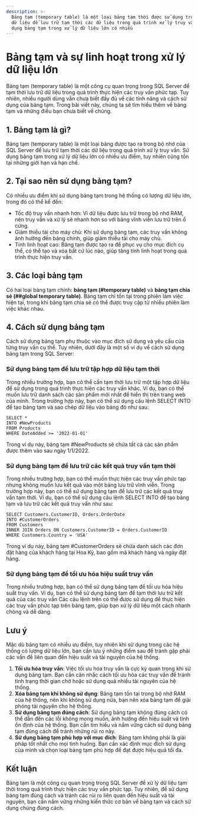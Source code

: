 ```yaml
---
description: >-
  Bảng tạm (temporary table) là một loại bảng tạm thời được sử dụng trong cơ sở
  dữ liệu để lưu trữ tạm thời các dữ liệu trong quá trình xử lý truy vấn. Sử
  dụng bảng tạm trong xử lý dữ liệu lớn có nhiều
---
```


# Bảng tạm và sự linh hoạt trong xử lý dữ liệu lớn

Bảng tạm (temporary table) là một công cụ quan trọng trong SQL Server để tạm thời lưu trữ dữ liệu trong quá trình thực hiện các truy vấn phức tạp. Tuy nhiên, nhiều người dùng vẫn chưa biết đầy đủ về các tính năng và cách sử dụng của bảng tạm. Trong bài viết này, chúng ta sẽ tìm hiểu thêm về bảng tạm và những điều bạn chưa biết về chúng.

## 1. Bảng tạm là gì?

Bảng tạm (temporary table) là một loại bảng được tạo ra trong bộ nhớ của SQL Server để lưu trữ tạm thời các dữ liệu trong quá trình xử lý truy vấn. Sử dụng bảng tạm trong xử lý dữ liệu lớn có nhiều ưu điểm, tuy nhiên cũng tồn tại những giới hạn và hạn chế.

## 2. Tại sao nên sử dụng bảng tạm?

Có nhiều ưu điểm khi sử dụng bảng tạm trong hệ thống có lượng dữ liệu lớn, trong đó có thể kể đến:

* Tốc độ truy vấn nhanh hơn: Vì dữ liệu được lưu trữ trong bộ nhớ RAM, nên truy vấn và xử lý sẽ nhanh hơn so với bảng vĩnh viễn lưu trữ trên ổ cứng.
* Giảm thiểu tải cho máy chủ: Khi sử dụng bảng tạm, các truy vấn không ảnh hưởng đến bảng chính, giúp giảm thiểu tải cho máy chủ.
* Tính linh hoạt cao: Bảng tạm được tạo ra để phục vụ cho mục đích cụ thể, có thể tạo và xóa bất cứ lúc nào, giúp tăng tính linh hoạt trong quá trình thực hiện truy vấn.

## 3. Các loại bảng tạm

Có hai loại bảng tạm chính: **bảng tạm (#temporary table)** và **bảng tạm chia sẻ (##global temporary table)**. Bảng tạm chỉ tồn tại trong phiên làm việc hiện tại, trong khi bảng tạm chia sẻ có thể được truy cập từ nhiều phiên làm việc khác nhau.

## 4. Cách sử dụng bảng tạm

Cách sử dụng bảng tạm phụ thuộc vào mục đích sử dụng và yêu cầu của từng truy vấn cụ thể. Tuy nhiên, dưới đây là một số ví dụ về cách sử dụng bảng tạm trong SQL Server:

### Sử dụng bảng tạm để lưu trữ tập hợp dữ liệu tạm thời

Trong nhiều trường hợp, bạn có thể cần tạm thời lưu trữ một tập hợp dữ liệu để sử dụng trong quá trình thực hiện các truy vấn khác. Ví dụ, bạn có thể muốn lưu trữ danh sách các sản phẩm mới nhất để hiển thị trên trang web của mình. Trong trường hợp này, bạn có thể sử dụng câu lệnh SELECT INTO để tạo bảng tạm và sao chép dữ liệu vào bảng đó như sau:

```
SELECT *
INTO #NewProducts
FROM Products
WHERE DateAdded >= '2022-01-01'
```

Trong ví dụ này, bảng tạm #NewProducts sẽ chứa tất cả các sản phẩm được thêm vào sau ngày 1/1/2022.

### Sử dụng bảng tạm để lưu trữ các kết quả truy vấn tạm thời

Trong nhiều trường hợp, bạn có thể muốn thực hiện các truy vấn phức tạp nhưng không muốn lưu kết quả vào một bảng lưu trữ vĩnh viễn. Trong trường hợp này, bạn có thể sử dụng bảng tạm để lưu trữ các kết quả truy vấn tạm thời. Ví dụ, bạn có thể sử dụng câu lệnh SELECT INTO để tạo bảng tạm và lưu trữ các kết quả truy vấn như sau:

```
SELECT Customers.CustomerID, Orders.OrderDate
INTO #CustomerOrders
FROM Customers
INNER JOIN Orders ON Customers.CustomerID = Orders.CustomerID
WHERE Customers.Country = 'USA'
```

Trong ví dụ này, bảng tạm #CustomerOrders sẽ chứa danh sách các đơn đặt hàng của khách hàng tại Hoa Kỳ, bao gồm mã khách hàng và ngày đặt hàng.

### Sử dụng bảng tạm để tối ưu hóa hiệu suất truy vấn

Trong nhiều trường hợp, bạn có thể sử dụng bảng tạm để tối ưu hóa hiệu suất truy vấn. Ví dụ, bạn có thể sử dụng bảng tạm để tạm thời lưu trữ kết quả của các truy vấn Các câu lệnh trên có thể được sử dụng để thực hiện các truy vấn phức tạp trên bảng tạm, giúp bạn xử lý dữ liệu một cách nhanh chóng và dễ dàng.

## Lưu ý

Mặc dù bảng tạm có nhiều ưu điểm, tuy nhiên khi sử dụng trong các hệ thống có lượng dữ liệu lớn, bạn cần lưu ý những điểm sau để tránh gặp phải các vấn đề liên quan đến hiệu suất và tài nguyên của hệ thống.

1. **Tối ưu hóa truy vấn**: Việc tối ưu hóa truy vấn là cực kỳ quan trọng khi sử dụng bảng tạm. Bạn cần cân nhắc cách tối ưu hóa các truy vấn để tránh tình trạng thời gian chờ hoặc sử dụng quá nhiều tài nguyên của hệ thống.
2. **Xóa bảng tạm khi không sử dụng**: Bảng tạm tồn tại trong bộ nhớ RAM của hệ thống, nên khi không sử dụng nữa, bạn nên xóa bảng tạm để giải phóng tài nguyên cho hệ thống.
3. **Sử dụng bảng tạm đúng cách**: Sử dụng bảng tạm không đúng cách có thể dẫn đến các lỗi không mong muốn, ảnh hưởng đến hiệu suất và tính ổn định của hệ thống. Bạn cần tìm hiểu và nắm vững cách sử dụng bảng tạm đúng cách để tránh những rủi ro này.
4. **Sử dụng bảng tạm phù hợp với mục đích**: Bảng tạm không phải là giải pháp tốt nhất cho mọi tình huống. Bạn cần xác định mục đích sử dụng của mình và chọn loại bảng tạm phù hợp để đạt được hiệu quả tối đa.

## Kết luận

Bảng tạm là một công cụ quan trọng trong SQL Server để xử lý dữ liệu tạm thời trong quá trình thực hiện các truy vấn phức tạp. Tuy nhiên, để sử dụng bảng tạm đúng cách và tránh các rủi ro liên quan đến hiệu suất và tài nguyên, bạn cần nắm vững những kiến thức cơ bản về bảng tạm và cách sử dụng chúng đúng cách.
